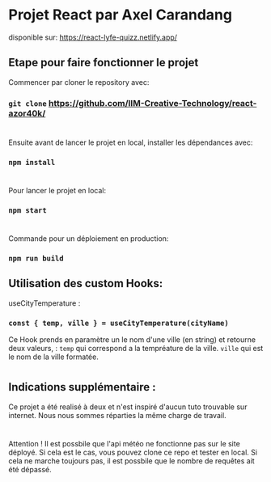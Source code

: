 # Projet React par Axel Carandang

disponible sur: https://react-lyfe-quizz.netlify.app/

## Etape pour faire fonctionner le projet

Commencer par cloner le repository avec: 
### `git clone` https://github.com/IIM-Creative-Technology/react-azor40k/
#
Ensuite avant de lancer le projet en local, installer les dépendances avec: 
### `npm install`
#
Pour lancer le projet en local: 
### `npm start`
#
Commande pour un déploiement en production:
### `npm run build`

## Utilisation des custom Hooks:

useCityTemperature :
### `const { temp, ville } = useCityTemperature(cityName)` 
Ce Hook prends en paramètre un le nom d'une ville (en string) et retourne deux valeurs, :
`temp` qui correspond a la tempréature de la ville.
`ville` qui est le nom de la ville formatée.
#

## Indications supplémentaire :
Ce projet a été realisé à deux et n'est inspiré d'aucun tuto trouvable sur internet. Nous nous sommes réparties la même charge de travail.
#
Attention ! Il est possbile que l'api météo ne fonctionne pas sur le site déployé. Si cela est le cas, vous pouvez clone ce repo et tester en local. Si cela ne marche toujours pas, il est possbile que le nombre de requêtes ait été dépassé.
